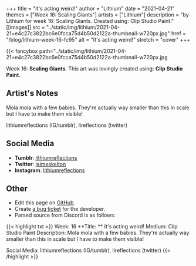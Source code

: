 +++
title =       "It's acting weird!"
author =      "Lithium"
date =        "2021-04-21"
themes =      ["Week 16: Scaling Giants"]
artists =     ["Lithium"]
description = "by Lithium for week 16: Scaling Giants. Created using: Clip Studio Paint."
[[images]]
              src = "../static/img/lithium/2021-04-21+e4c27c3822bc6e0fcca75d4b50d2122a-thumbnail-w720px.jpg"
              href = "/blog/lithium-week-16-fc95"
              alt = "It's acting weird!"
              stretch = "cover"
+++


{{< fancybox path="../static/img/lithium/2021-04-21+e4c27c3822bc6e0fcca75d4b50d2122a-thumbnail-w720px.jpg

Week 16: **Scaling Giants**. This art was lovingly created using: **Clip Studio Paint**.

## Artist's Notes

Mola mola with a few babies. They're actually way smaller than this in scale but I have to make them visible! 

lithiumreflections (IG/tumblr), lireflections (twitter)

## Social Media

- **Tumblr**: <a href='https://lithiumreflections.tumblr.com' target='_blank'>lithiumreflections</a>
- **Twitter**: <a href='https://twitter.com/jaimeskelton' target='_blank'>jaimeskelton</a>
- **Instagram**: <a href='https://instagram.com/lithiumreflections' target='_blank'>lithiumreflections</a>

## Other

- Edit this page on [GitHub](https://github.com/teaminkling/web-refresh/edit/main/content/blog/lithium-week-16-fc95.md).
- Create [a bug ticket](https://github.com/teaminkling/web-refresh/issues/new?assignees=&labels=bug&template=problem-report.md&title=) for the developer.
- Parsed source from Discord is as follows:

{{< highlight txt >}}
Week: 16
**Title:  ** It's acting weird!
Medium: Clip Studio Paint
Description: Mola mola with a few babies. They're actually way smaller than this in scale but I have to make them visible! 

Social Media: lithiumreflections (IG/tumblr), lireflections (twitter)
{{< /highlight >}}